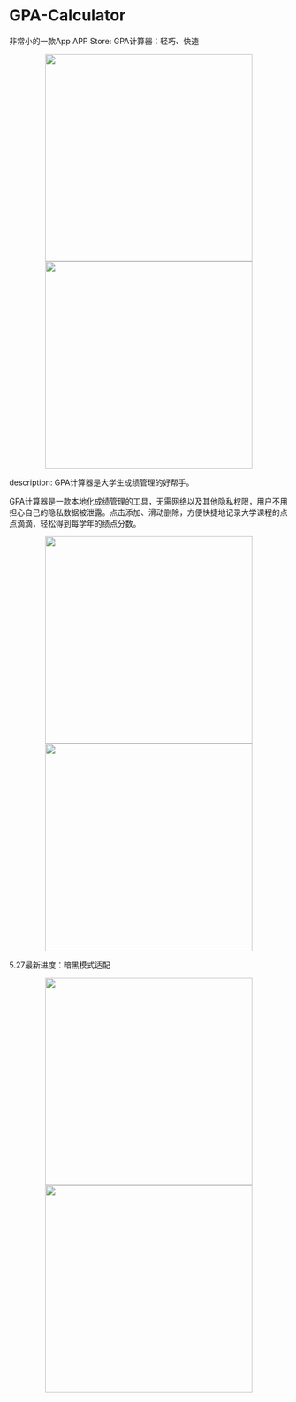 # GPA-Calculator
非常小的一款App
APP Store: GPA计算器：轻巧、快速
<p align = "center">
<img src = "images/store1.png" width="375"/>
<img src = "images/store2.png" width="375"/>
</p>
description: 
GPA计算器是大学生成绩管理的好帮手。

GPA计算器是一款本地化成绩管理的工具，无需网络以及其他隐私权限，用户不用担心自己的隐私数据被泄露。点击添加、滑动删除，方便快捷地记录大学课程的点点滴滴，轻松得到每学年的绩点分数。

<p align = "center">
<img src = "images/play.gif" width="375"/>
<img src = "images/delete.gif" width="375"/>
</p>

5.27最新进度：暗黑模式适配
<p align = "center">
<img src = "images/5.27-1png" width="375"/>
<img src = "images/5.27-2.png" width="375"/>
</p>
